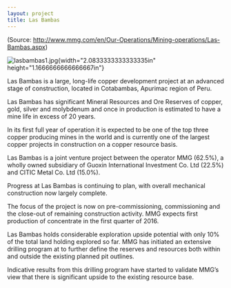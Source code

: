 ```yaml
---
layout: project
title: Las Bambas
---
```

(Source:
http://www.mmg.com/en/Our-Operations/Mining-operations/Las-Bambas.aspx)

![lasbambas1.jpg](media/image01.jpg){width="2.0833333333333335in"
height="1.1666666666666667in"}

Las Bambas is a large, long-life copper development project at an
advanced stage of construction, located in Cotabambas, Apurimac region
of Peru.

Las Bambas has significant Mineral Resources and Ore Reserves of copper,
gold, silver and molybdenum and once in production is estimated to have
a mine life in excess of 20 years.

In its first full year of operation it is expected to be one of the top
three copper producing mines in the world and is currently one of the
largest copper projects in construction on a copper resource basis.

Las Bambas is a joint venture project between the operator MMG (62.5%),
a wholly owned subsidiary of Guoxin International Investment Co. Ltd
(22.5%) and CITIC Metal Co. Ltd (15.0%).

Progress at Las Bambas is continuing to plan, with overall mechanical
construction now largely complete.

The focus of the project is now on pre-commissioning, commissioning and
the close-out of remaining construction activity. MMG expects first
production of concentrate in the first quarter of 2016.

Las Bambas holds considerable exploration upside potential with only 10%
of the total land holding explored so far. MMG has initiated an
extensive drilling program at to further define the reserves and
resources both within and outside the existing planned pit outlines.

Indicative results from this drilling program have started to validate
MMG’s view that there is significant upside to the existing resource
base.
